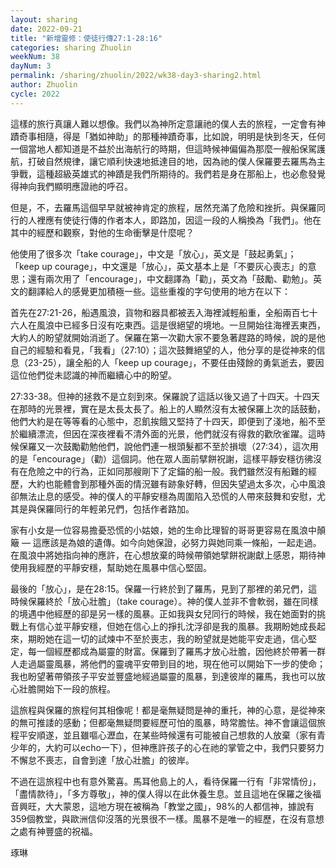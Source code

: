 ```yaml
---
layout: sharing
date: 2022-09-21
title: "新增靈修：使徒行傳27:1-28:16"
categories: sharing Zhuolin
weekNum: 38
dayNum: 3
permalink: /sharing/zhuolin/2022/wk38-day3-sharing2.html
author: Zhuolin
cycle: 2022
---  
```


這樣的旅行真讓人難以想像。我們以為神所定意讓祂的僕人去的旅程，一定會有神蹟奇事相隨，得是「猶如神助」的那種神蹟奇事，比如說，明明是快到冬天，任何一個當地人都知道是不益於出海航行的時期，但這時候神偏偏為那麼一艘船保駕護航，打破自然規律，讓它順利快速地抵達目的地，因為祂的僕人保羅要去羅馬為主爭戰，這種超級英雄式的神蹟是我們所期待的。我們若是身在那船上，也必愈發覺得神向我們顯明應證祂的呼召。

但是，不，去羅馬這個早早就被神肯定的旅程，居然充滿了危險和挫折。與保羅同行的人裡應有使徒行傳的作者本人，即路加，因這一段的人稱換為「我們」。他在其中的經歷和觀察，對他的生命衝擊是什麼呢？

他使用了很多次「take courage」，中文是「放心」，英文是「鼓起勇氣」；「keep up courage」，中文還是「放心」，英文基本上是「不要灰心喪志」的意思；還有兩次用了「encourage」，中文翻譯為「勸」，英文為「鼓勵、勸勉」。英文的翻譯給人的感覺更加積極一些。這些重複的字句使用的地方在以下：

首先在27:21-26，船遇風浪，貨物和器具都被丟入海裡減輕船重，全船兩百七十六人在風浪中已經多日沒有吃東西。這是很絕望的境地。一旦開始往海裡丟東西，大約人的盼望就開始消逝了。保羅在第一次勸大家不要急著趕路的時候，說的是他自己的經驗和看見，「我看」（27:10）；這次鼓舞絕望的人，他分享的是從神來的信息（23-25），讓全船的人「keep up courage」，不要任由殘餘的勇氣逝去，要因這位他們從未認識的神而繼續心中的盼望。

27:33-38。但神的拯救不是立刻到來。保羅說了這話以後又過了十四天。十四天在那時的光景裡，實在是太長太長了。船上的人顯然沒有太被保羅上次的話鼓動，他們大約是在等等看的心態中，忍飢挨餓又堅持了十四天，即便到了淺地，船不至於繼續漂流，但因在深夜裡看不清外面的光景，他們就沒有得救的歡欣雀躍。這時候保羅又一次鼓勵勸勉他們，說他們連一根頭髮都不至於損壞（27:34），這次用的是「encourage」（勸）這個詞。他在眾人面前擘餅祝謝，這樣平靜安穩彷彿沒有在危險之中的行為，正如同那艘剛下了定錨的船一般。我們雖然沒有船難的經歷，大約也能體會到那種外面的情況雖有跡象好轉，但因失望過太多次，心中風浪卻無法止息的感受。神的僕人的平靜安穩為周圍陷入恐慌的人帶來鼓舞和安慰，尤其是與保羅同行的年輕弟兄們，包括作者路加。

家有小女是一位容易擔憂恐慌的小姑娘，她的生命比理智的哥哥更容易在風浪中顛簸 — 這應該是為娘的遺傳。如今向她保證，必努力與她同乘一條船，一起走過。在風浪中將她指向神的應許，在心想放棄的時候帶領她擘餅祝謝獻上感恩，期待神使用我經歷的平靜安穩，幫助她在風暴中信心堅固。

最後的「放心」，是在28:15。保羅一行終於到了羅馬，見到了那裡的弟兄們，這時候保羅終於「放心壯膽」（take courage）。神的僕人並非不會軟弱，雖在同樣的境遇中他經歷的卻是另一樣的風暴。正如我與女兒同行的時候，我在她面對的挑戰上有信心並平靜安穩，但她在信心上的掙扎沈浮卻是我的風暴。我期盼她成長起來，期盼她在這一切的試煉中不至於喪志，我的盼望就是她能平安走過，信心堅定，每一個經歷都成為屬靈的財富。保羅到了羅馬才放心壯膽，因他終於帶著一群人走過屬靈風暴，將他們的靈魂平安帶到目的地，現在他可以開始下一步的使命；我也盼望著帶領孩子平安並豐盛地經過屬靈的風暴，到達彼岸的羅馬，我也可以放心壯膽開始下一段的旅程。

這旅程與保羅的旅程何其相像呢！都是毫無疑問是神的重托，神的心意，是從神來的無可推諉的感動；但都毫無疑問要經歷可怕的風暴，時常膽怯。神不會讓這個旅程平安順遂，並且雖嘔心瀝血，在某些時候還有可能被自己想救的人放棄（家有青少年的，大約可以echo一下），但神應許孩子的心在祂的掌管之中，我們只要努力不懈怠不喪志，自會到達「放心壯膽」的彼岸。

不過在這旅程中也有意外驚喜。馬耳他島上的人，看待保羅一行有「非常情份」，「盡情款待」，「多方尊敬」，神的僕人得以在此休養生息。並且這地在保羅之後福音興旺，大大蒙恩，這地方現在被稱為「教堂之國」，98%的人都信神，據說有359個教堂，與歐洲信仰沒落的光景很不一樣。風暴不是唯一的經歷，在沒有意想之處有神豐盛的祝福。

琢琳
